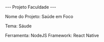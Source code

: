 --- Projeto Faculdade ---

Nome do Projeto: Saúde em Foco

Tema: Sáude

Ferramenta: NodeJS
Framework: React Native


